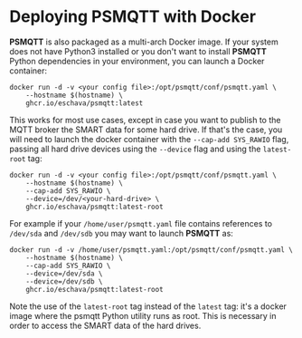 # Deploying PSMQTT with Docker

**PSMQTT** is also packaged as a multi-arch Docker image. If your system does not have Python3 installed or 
you don't want to install **PSMQTT** Python dependencies in your environment, you can launch
a Docker container:

```
docker run -d -v <your config file>:/opt/psmqtt/conf/psmqtt.yaml \
    --hostname $(hostname) \
    ghcr.io/eschava/psmqtt:latest
```

This works for most use cases, except in case you want to publish to the MQTT broker the SMART data
for some hard drive.
If that's the case, you will need to launch the docker container with the `--cap-add SYS_RAWIO` flag,
passing all hard drive devices using the `--device` flag and using the `latest-root` tag:

```
docker run -d -v <your config file>:/opt/psmqtt/conf/psmqtt.yaml \
    --hostname $(hostname) \
    --cap-add SYS_RAWIO \
    --device=/dev/<your-hard-drive> \
    ghcr.io/eschava/psmqtt:latest-root
```

For example if your `/home/user/psmqtt.yaml` file contains references to `/dev/sda` and `/dev/sdb` you may want
to launch **PSMQTT** as:

```
docker run -d -v /home/user/psmqtt.yaml:/opt/psmqtt/conf/psmqtt.yaml \
    --hostname $(hostname) \
    --cap-add SYS_RAWIO \
    --device=/dev/sda \
    --device=/dev/sdb \
    ghcr.io/eschava/psmqtt:latest-root
```

Note the use of the `latest-root` tag instead of the `latest` tag: it's a docker image where
the psmqtt Python utility runs as root. This is necessary in order to access the SMART data of the hard drives.
